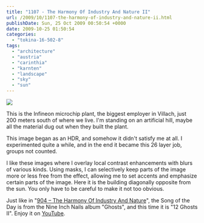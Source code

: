 ```yaml
---
title: "1107 - The Harmony Of Industry And Nature II"
url: /2009/10/1107-the-harmony-of-industry-and-nature-ii.html
publishDate: Sun, 25 Oct 2009 00:50:54 +0000
date: 2009-10-25 01:50:54
categories: 
  - "tokina-16-502-8"
tags: 
  - "architecture"
  - "austria"
  - "carinthia"
  - "karnten"
  - "landscape"
  - "sky"
  - "sun"
---
```

<a target="_blank" href="https://d25zfm9zpd7gm5.cloudfront.net/1200x1200/2009/20091024_161010_ps.jpg"><img src="https://d25zfm9zpd7gm5.cloudfront.net/0600x0600/2009/20091024_161010_ps.jpg" /></a>

This is the Infineon microchip plant, the biggest employer in Villach, just 200 meters south of where we live. I'm standing on an artificial hill, maybe all the material dug out when they built the plant.

This image began as an HDR, and somehow it didn't satisfy me at all. I experimented quite a while, and in the end it became this 26 layer job, groups not counted.

 I like these images where I overlay local contrast enhancements with blurs of various kinds. Using masks, I can selectively keep parts of the image more or less free from the effect, allowing me to set accents and emphasize certain parts of the image. Here it is the building diagonally opposite from the sun. You only have to be careful to make it not too obvious.

Just like in "<a target="_blank" href="/2009/04/904-harmony-of-industry-and-nature.html">904 – The Harmony Of Industry And Nature</a>", the Song of the Day is from the Nine Inch Nails album "Ghosts", and this time it is "12 Ghosts II". Enjoy it on <a target="_blank" href="http://www.youtube.com/watch?v=jGJhAheCqv0&feature=related">YouTube</a>.
